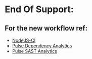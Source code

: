 # End Of Support: 
## For the new workflow ref: 
- [NodeJS-CI](https://github.com/studiographene/github-action-workflows/blob/master/README-nodejs-ci.md)
- [Pulse Dependency Analytics](https://github.com/studiographene/github-action-workflows/blob/master/README-pulse-dependencies-analytics.md)
- [Pulse SAST Analytics](https://github.com/studiographene/github-action-workflows/blob/master/README-pulse-sast-analytics.md)
